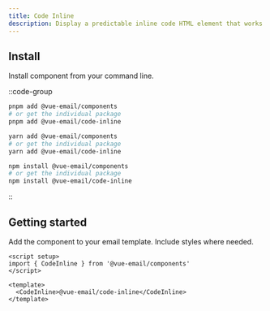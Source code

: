 ```yaml
---
title: Code Inline
description: Display a predictable inline code HTML element that works on all email clients.
---
```


## Install

Install component from your command line.

::code-group

```sh [pnpm]
pnpm add @vue-email/components
# or get the individual package
pnpm add @vue-email/code-inline
```

```bash [yarn]
yarn add @vue-email/components
# or get the individual package
yarn add @vue-email/code-inline
```

```bash [npm]
npm install @vue-email/components
# or get the individual package
npm install @vue-email/code-inline
```
::

## Getting started

Add the component to your email template. Include styles where needed.

```vue
<script setup>
import { CodeInline } from '@vue-email/components'
</script>

<template>
  <CodeInline>@vue-email/code-inline</CodeInline>
</template>
```
